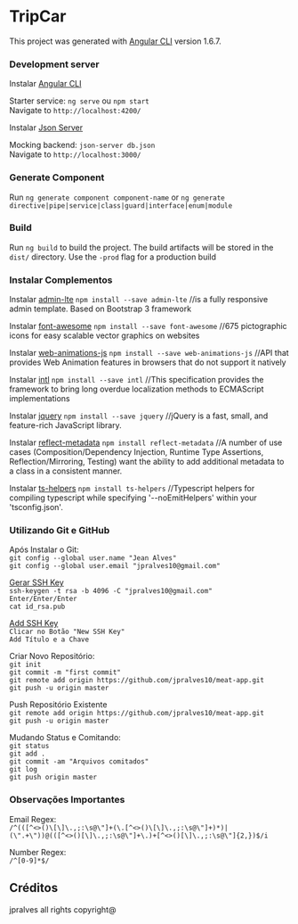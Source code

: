 # TripCar

This project was generated with [Angular CLI](https://github.com/angular/angular-cli) version 1.6.7.

### Development server

Instalar [Angular CLI](https://cli.angular.io/)

Starter service: `ng serve` ou `npm start` <br/>
Navigate to `http://localhost:4200/`

Instalar [Json Server](https://www.npmjs.com/package/json-server)

Mocking backend: `json-server db.json` <br/>
Navigate to `http://localhost:3000/`

### Generate Component

Run `ng generate component component-name` or `ng generate directive|pipe|service|class|guard|interface|enum|module`

### Build

Run `ng build` to build the project. The build artifacts will be stored in the `dist/` directory. Use the `-prod` flag for a production build

### Instalar Complementos

Instalar [admin-lte](https://www.npmjs.com/package/admin-lte)
`npm install --save admin-lte` //is a fully responsive admin template. Based on Bootstrap 3 framework

Instalar [font-awesome](https://www.npmjs.com/package/font-awesome)
`npm install --save font-awesome` //675 pictographic icons for easy scalable vector graphics on websites

Instalar [web-animations-js](https://www.npmjs.com/package/web-animations-js)
`npm install --save web-animations-js` //API that provides Web Animation features in browsers that do not support it natively

Instalar [intl](https://www.npmjs.com/package/intl)
`npm install --save intl` //This specification provides the framework to bring long overdue localization methods to ECMAScript implementations

Instalar [jquery](https://www.npmjs.com/package/jquery)
`npm install --save jquery` //jQuery is a fast, small, and feature-rich JavaScript library.

Instalar [reflect-metadata](https://www.npmjs.com/package/reflect-metadata)
`npm install reflect-metadata` //A number of use cases (Composition/Dependency Injection, Runtime Type Assertions, Reflection/Mirroring, Testing) want the ability to add additional metadata to a class in a consistent manner.

Instalar [ts-helpers](https://www.npmjs.com/package/ts-helpers)
`npm install ts-helpers` //Typescript helpers for compiling typescript while specifying '--noEmitHelpers' within your 'tsconfig.json'.

### Utilizando Git e GitHub

Após Instalar o Git: <br/>
`git config --global user.name "Jean Alves"` <br/>
`git config --global user.email "jpralves10@gmail.com"` <br/>

[Gerar SSH Key](https://help.github.com/articles/generating-a-new-ssh-key-and-adding-it-to-the-ssh-agent/) <br/>
`ssh-keygen -t rsa -b 4096 -C "jpralves10@gmail.com"` <br/>
`Enter/Enter/Enter` <br/>
`cat id_rsa.pub`

[Add SSH Key](https://github.com/settings/ssh/new) <br/>
`Clicar no Botão "New SSH Key"` <br/>
`Add Título e a Chave`

Criar Novo Repositório: <br/>
`git init` <br/>
`git commit -m "first commit"` <br/>
`git remote add origin https://github.com/jpralves10/meat-app.git` <br/>
`git push -u origin master`

Push Repositório Existente <br/>
`git remote add origin https://github.com/jpralves10/meat-app.git` <br/>
`git push -u origin master`

Mudando Status e Comitando: <br/>
`git status` <br/>
`git add .` <br/>
`git commit -am "Arquivos comitados"` <br/>
`git log` <br/>
`git push origin master`

### Observações Importantes

Email Regex: <br/>
`/^(([^<>()\[\]\.,;:\s@\"]+(\.[^<>()\[\]\.,;:\s@\"]+)*)|(\".+\"))@(([^<>()[\]\.,;:\s@\"]+\.)+[^<>()[\]\.,;:\s@\"]{2,})$/i`

Number Regex: <br/>
`/^[0-9]*$/`

## Créditos

jpralves all rights copyright@

